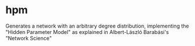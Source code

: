 # hpm
Generates a network with an arbitrary degree distribution, implementing the "Hidden Parameter Model" as explained in Albert-László Barabási's "Network Science"

